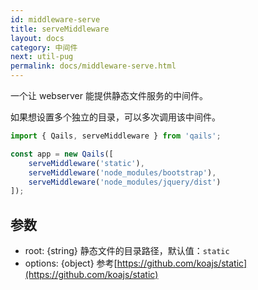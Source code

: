 ```yaml
---
id: middleware-serve
title: serveMiddleware
layout: docs
category: 中间件
next: util-pug
permalink: docs/middleware-serve.html
---
```


一个让 webserver 能提供静态文件服务的中间件。

如果想设置多个独立的目录，可以多次调用该中间件。

```js
import { Qails, serveMiddleware } from 'qails';

const app = new Qails([
    serveMiddleware('static'),
    serveMiddleware('node_modules/bootstrap'),
    serveMiddleware('node_modules/jquery/dist')
]);

```

## 参数

- root: {string} 静态文件的目录路径，默认值：`static`
- options: {object} 参考[https://github.com/koajs/static](https://github.com/koajs/static)
